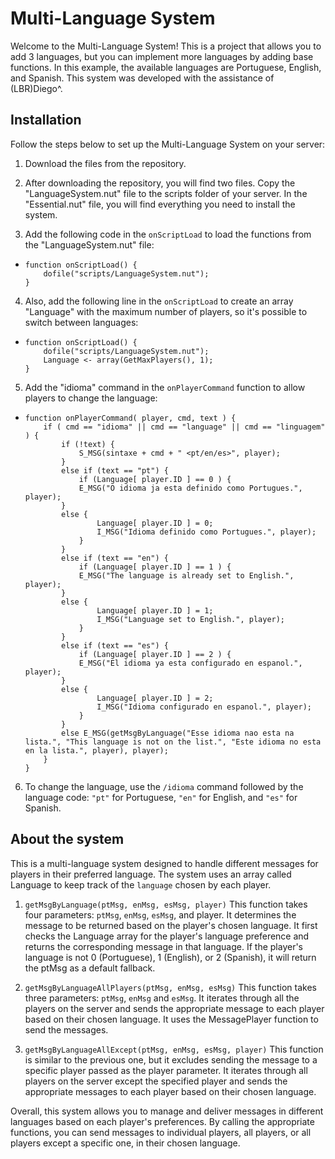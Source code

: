 # Multi-Language System

Welcome to the Multi-Language System! This is a project that allows you to add 3 languages, but you can implement more languages by adding base functions. In this example, the available languages are Portuguese, English, and Spanish. This system was developed with the assistance of (LBR)Diego^.

## Installation

Follow the steps below to set up the Multi-Language System on your server:

1. Download the files from the repository.

2. After downloading the repository, you will find two files. Copy the "LanguageSystem.nut" file to the scripts folder of your server. In the "Essential.nut" file, you will find everything you need to install the system.

3. Add the following code in the `onScriptLoad` to load the functions from the "LanguageSystem.nut" file:
-  ```squirrel
   function onScriptLoad() {
       dofile("scripts/LanguageSystem.nut");
   }

4. Also, add the following line in the `onScriptLoad` to create an array "Language" with the maximum number of players, so it's possible to switch between languages:
-  ```squirrel
   function onScriptLoad() {
       dofile("scripts/LanguageSystem.nut");
       Language <- array(GetMaxPlayers(), 1);
   }

5. Add the "idioma" command in the `onPlayerCommand` function to allow players to change the language:
-  ```squirrel
   function onPlayerCommand( player, cmd, text ) {
       if ( cmd == "idioma" || cmd == "language" || cmd == "linguagem" ) {
           if (!text) {
               S_MSG(sintaxe + cmd + " <pt/en/es>", player);
           }
           else if (text == "pt") {
               if (Language[ player.ID ] == 0 ) {
               E_MSG("O idioma ja esta definido como Portugues.", player);
           }
           else {
                   Language[ player.ID ] = 0;
                   I_MSG("Idioma definido como Portugues.", player);
               }
           }
           else if (text == "en") {
               if (Language[ player.ID ] == 1 ) {
               E_MSG("The language is already set to English.", player);
           }
           else {
                   Language[ player.ID ] = 1;
                   I_MSG("Language set to English.", player);
               }
           }
           else if (text == "es") {
               if (Language[ player.ID ] == 2 ) {
               E_MSG("El idioma ya esta configurado en espanol.", player);
           }
           else {
                   Language[ player.ID ] = 2;
                   I_MSG("Idioma configurado en espanol.", player);
               }
           }
           else E_MSG(getMsgByLanguage("Esse idioma nao esta na lista.", "This language is not on the list.", "Este idioma no esta en la lista.", player), player);
       }
   }

6. To change the language, use the `/idioma` command followed by the language code: `"pt"` for Portuguese, `"en"` for English, and `"es"` for Spanish.

## About the system

This is a multi-language system designed to handle different messages for players in their preferred language. The system uses an array called Language to keep track of the `language` chosen by each player.

1. `getMsgByLanguage(ptMsg, enMsg, esMsg, player)`
This function takes four parameters: `ptMsg`, `enMsg`, `esMsg`, and player. It determines the message to be returned based on the player's chosen language. It first checks the Language array for the player's language preference and returns the corresponding message in that language. If the player's language is not 0 (Portuguese), 1 (English), or 2 (Spanish), it will return the ptMsg as a default fallback.

2. `getMsgByLanguageAllPlayers(ptMsg, enMsg, esMsg)`
This function takes three parameters: `ptMsg`, `enMsg` and `esMsg`. It iterates through all the players on the server and sends the appropriate message to each player based on their chosen language. It uses the MessagePlayer function to send the messages.

3. `getMsgByLanguageAllExcept(ptMsg, enMsg, esMsg, player)`
This function is similar to the previous one, but it excludes sending the message to a specific player passed as the player parameter. It iterates through all players on the server except the specified player and sends the appropriate messages to each player based on their chosen language.


Overall, this system allows you to manage and deliver messages in different languages based on each player's preferences. By calling the appropriate functions, you can send messages to individual players, all players, or all players except a specific one, in their chosen language.
